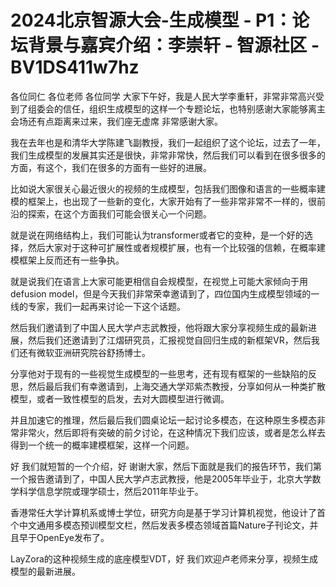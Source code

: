 # 2024北京智源大会-生成模型 - P1：论坛背景与嘉宾介绍：李崇轩 - 智源社区 - BV1DS411w7hz

各位同仁 各位老师 各位同学 大家下午好，我是人民大学李重轩，非常非常高兴受到了组委会的信任，组织生成模型的这样一个专题论坛，也特别感谢大家能够离主会场还有点距离来过来，我们座无虚席 非常感谢大家。

我在去年也是和清华大学陈建飞副教授，我们一起组织了这个论坛，过去了一年，我们生成模型的发展其实还是很快，非常非常快，然后我们可以看到在很多很多的方面，有这个，我们在很多的方面有一些好的进展。

比如说大家很关心最近很火的视频的生成模型，包括我们图像和语言的一些概率建模的框架上，也出现了一些新的变化，大家开始有了一些非常非常不一样的，很前沿的探索，在这个方面我们可能会很关心一个问题。

就是说在网络结构上，我们可能认为transformer或者它的变种，是一个好的选择，然后大家对于这种可扩展性或者规模扩展，也有一个比较强的信赖，在概率建模框架上反而还有一些争执。

就是说我们在语言上大家可能更相信自会规模型，在视觉上可能大家倾向于用defusion model，但是今天我们非常荣幸邀请到了，四位国内生成模型领域的一线的专家，我们一起再来讨论一下这个话题。

然后我们邀请到了中国人民大学卢志武教授，他将跟大家分享视频生成的最新进展，然后我们还邀请到了江熠研究员，汇报视觉自回归生成的新框架VR，然后我们还有微软亚洲研究院谷舒扬博士。

分享他对于现有的一些视觉生成模型的一些思考，还有现有框架的一些缺陷的反思，然后最后我们有幸邀请到，上海交通大学邓紫杰教授，分享如何从一种类扩散模型，或者一致性模型的启发，去对大圆模型进行微调。

并且加速它的推理，然后最后我们圆桌论坛一起讨论多模态，在这种原生多模态非常非常火，然后即将有突破的前夕讨论，在这种情况下我们应该，或者是怎么样去得到一个统一的概率建模框架，这样一个问题。

好 我们就短暂的一个介绍，好 谢谢大家，然后下面就是我们的报告环节，我们第一个报告邀请到了，中国人民大学卢志武教授，他是2005年毕业于，北京大学数学科学信息学院或理学硕士，然后2011年毕业于。

香港常任大学计算机系或博士学位，研究方向是基于学习计算机视觉，他设计了首个中文通用多模态预训模型文栏，然后发表多模态领域首篇Nature子刊论文，并且早于OpenEye发布了。

LayZora的这种视频生成的底座模型VDT，好 我们欢迎卢老师来分享，视频生成模型的最新进展。